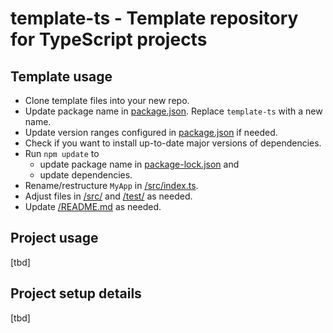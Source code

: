 # template-ts - Template repository for TypeScript projects

## Template usage
- Clone template files into your new repo.
- Update package name in [package.json](/package.json). Replace `template-ts` with a new name.
- Update version ranges configured in [package.json](/package.json) if needed.
- Check if you want to install up-to-date major versions of dependencies.
- Run `npm update` to 
  - update package name in [package-lock.json](/package-lock.json) and
  - update dependencies.
- Rename/restructure `MyApp` in [/src/index.ts](/src/index.ts).
- Adjust files in [/src/](/src/) and [/test/](/test/) as needed.
- Update [/README.md](/README.md) as needed.

## Project usage
[tbd]

## Project setup details
[tbd]